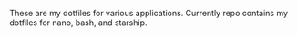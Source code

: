 These are my dotfiles for various applications. Currently repo contains my dotfiles for nano, bash, and starship.